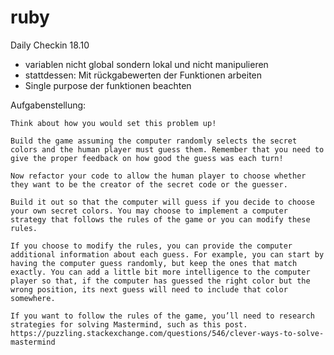# ruby

Daily Checkin 18.10

- variablen nicht global sondern lokal und nicht manipulieren
- stattdessen: Mit rückgabewerten der Funktionen arbeiten
- Single purpose der funktionen beachten

Aufgabenstellung:

    Think about how you would set this problem up!

    Build the game assuming the computer randomly selects the secret colors and the human player must guess them. Remember that you need to give the proper feedback on how good the guess was each turn!

    Now refactor your code to allow the human player to choose whether they want to be the creator of the secret code or the guesser.

    Build it out so that the computer will guess if you decide to choose your own secret colors. You may choose to implement a computer strategy that follows the rules of the game or you can modify these rules.

    If you choose to modify the rules, you can provide the computer additional information about each guess. For example, you can start by having the computer guess randomly, but keep the ones that match exactly. You can add a little bit more intelligence to the computer player so that, if the computer has guessed the right color but the wrong position, its next guess will need to include that color somewhere.

    If you want to follow the rules of the game, you’ll need to research strategies for solving Mastermind, such as this post. https://puzzling.stackexchange.com/questions/546/clever-ways-to-solve-mastermind
